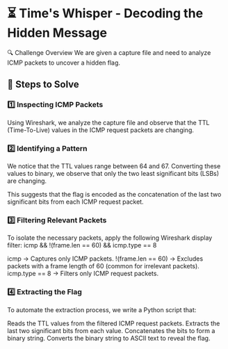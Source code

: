 # ⏳ Time's Whisper - Decoding the Hidden Message
🔍 Challenge Overview
We are given a capture file and need to analyze ICMP packets to uncover a hidden flag.

## 📌 Steps to Solve
### 1️⃣ Inspecting ICMP Packets
Using Wireshark, we analyze the capture file and observe that the TTL (Time-To-Live) values in the ICMP request packets are changing.

### 2️⃣ Identifying a Pattern
We notice that the TTL values range between 64 and 67. Converting these values to binary, we observe that only the two least significant bits (LSBs) are changing.

This suggests that the flag is encoded as the concatenation of the last two significant bits from each ICMP request packet.

### 3️⃣ Filtering Relevant Packets
To isolate the necessary packets, apply the following Wireshark display filter:
icmp && !(frame.len == 60) && icmp.type == 8

icmp → Captures only ICMP packets.
!(frame.len == 60) → Excludes packets with a frame length of 60 (common for irrelevant packets).
icmp.type == 8 → Filters only ICMP request packets.

### 4️⃣ Extracting the Flag
To automate the extraction process, we write a Python script that:

Reads the TTL values from the filtered ICMP request packets.
Extracts the last two significant bits from each value.
Concatenates the bits to form a binary string.
Converts the binary string to ASCII text to reveal the flag.
